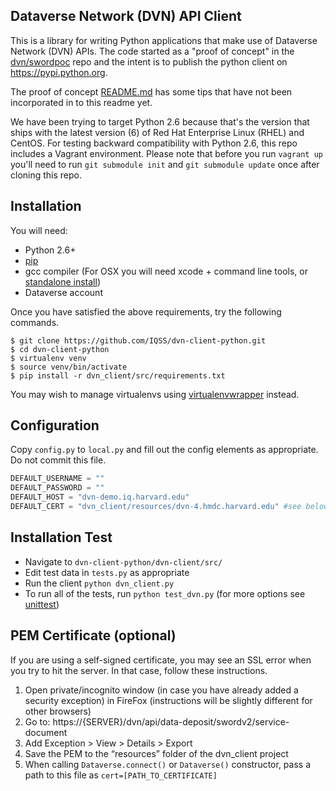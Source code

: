 ## Dataverse Network (DVN) API Client

This is a library for writing Python applications that make use of Dataverse
Network (DVN) APIs.  The code started as a "proof of concept" in the
[dvn/swordpoc](https://github.com/dvn/swordpoc) repo and the intent is to
publish the python client on https://pypi.python.org.

The proof of concept
[README.md](https://github.com/dvn/swordpoc/blob/master/dvn_client/README.md)
has some tips that have not been incorporated in to this readme yet.

We have been trying to target Python 2.6 because that's the version that ships
with the latest version (6) of Red Hat Enterprise Linux (RHEL) and CentOS. For
testing backward compatibility with Python 2.6, this repo includes a Vagrant
environment. Please note that before you run `vagrant up` you'll need to run
`git submodule init` and `git submodule update` once after cloning this repo.

## Installation

You will need:

* Python 2.6+
* [pip](http://www.pip-installer.org/en/latest/)
* gcc compiler (For OSX you will need xcode + command line tools, or [standalone install](https://github.com/kennethreitz/osx-gcc-installer#readme))
* Dataverse account

Once you have satisfied the above requirements, try the following commands.

    $ git clone https://github.com/IQSS/dvn-client-python.git
    $ cd dvn-client-python
    $ virtualenv venv
    $ source venv/bin/activate
    $ pip install -r dvn_client/src/requirements.txt

You may wish to manage virtualenvs using [virtualenvwrapper](http://virtualenvwrapper.readthedocs.org/en/latest/) instead.

## Configuration

Copy `config.py` to `local.py` and fill out the config elements as appropriate. Do not commit this file.

```python
DEFAULT_USERNAME = ""
DEFAULT_PASSWORD = ""
DEFAULT_HOST = "dvn-demo.iq.harvard.edu"
DEFAULT_CERT = "dvn_client/resources/dvn-4.hmdc.harvard.edu" #see below for info on the cert
```

## Installation Test

* Navigate to `dvn-client-python/dvn-client/src/`
* Edit test data in `tests.py` as appropriate
* Run the client `python dvn_client.py`
* To run all of the tests, run `python test_dvn.py` (for more options see [unittest](http://docs.python.org/2/library/unittest.html#assert-methods))

## PEM Certificate (optional)

If you are using a self-signed certificate, you may see an SSL error when you
try to hit the server. In that case, follow these instructions.

1. Open private/incognito window (in case you have already added a security exception) in FireFox (instructions will be slightly different for other browsers)
2. Go to: https://{SERVER}/dvn/api/data-deposit/swordv2/service-document
3. Add Exception > View > Details > Export
4. Save the PEM to the “resources” folder of the dvn\_client project
5. When calling `Dataverse.connect()` or `Dataverse()` constructor, pass a path to this file as `cert=[PATH_TO_CERTIFICATE]`

